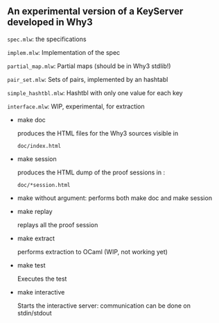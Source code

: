 
## An experimental version of a KeyServer developed in Why3


`spec.mlw`: the specifications

`implem.mlw`: Implementation of the spec

`partial_map.mlw`: Partial maps (should be in Why3 stdlib!)

`pair_set.mlw`: Sets of pairs, implemented by an hashtabl

`simple_hashtbl.mlw`: Hashtbl with only one value for each key

`interface.mlw`: WIP, experimental, for extraction

* make doc

  produces the HTML files for the Why3 sources visible in

    `doc/index.html`

* make session

  produces the HTML dump of the proof sessions in :

    `doc/*session.html`

* make without argument: performs both make doc and make session

* make replay

  replays all the proof session

* make extract

  performs extraction to OCaml (WIP, not working yet)

* make test

  Executes the test

* make interactive

  Starts the interactive server: communication can be done on stdin/stdout
